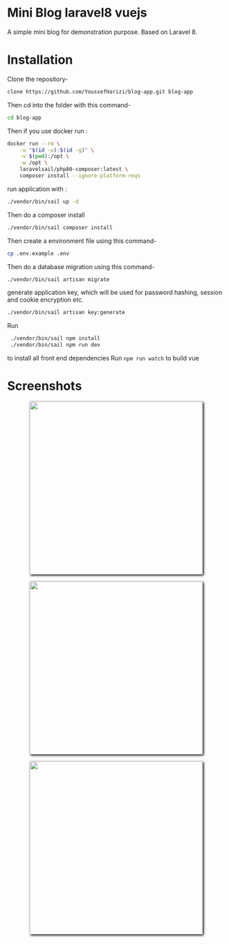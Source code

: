 # Mini Blog laravel8 vuejs
A simple mini blog for demonstration purpose. Based on Laravel 8.

# Installation
Clone the repository-
```sh
clone https://github.com/YoussefHarizi/blog-app.git blog-app
```
Then cd into the folder with this command-
```sh
cd blog-app
```
Then if you use docker run :
```sh
docker run --rm \
    -u "$(id -u):$(id -g)" \
    -v $(pwd):/opt \
    -w /opt \
    laravelsail/php80-composer:latest \
    composer install --ignore-platform-reqs
```
run application with :
```sh
./vendor/bin/sail up -d
```
Then do a composer install
```sh
./vendor/bin/sail composer install
```
Then create a environment file using this command-
```sh
cp .env.example .env
```
Then do a database migration using this command-
```sh
./vendor/bin/sail artisan migrate
```
generate application key, which will be used for password hashing, session and cookie encryption etc.
```sh
./vendor/bin/sail artisan key:generate
```
Run 
```sh
 ./vendor/bin/sail npm install 
 ./vendor/bin/sail npm run dev 
 ``` 
 to install all front end dependencies
Run ``` npm run watch ``` to build vue 
# Screenshots
<p align="center"><img src="images/img1.png" style="width:400;box-shadow: 2px 2px 5px black;margin-bottom:2px;"></p>
<p align="center"><img src="images/img2.png" style="width:400;box-shadow: 2px 2px 5px black;margin-bottom:2px;"></p>
<p align="center"><img src="images/img3.png" style="width:400;box-shadow: 2px 2px 5px black;margin-bottom:2px;"></p>




